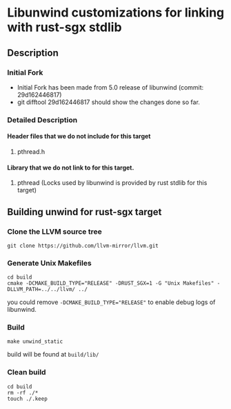 # Libunwind customizations for linking with rust-sgx stdlib

## Description
### Initial Fork
* Initial Fork has been made from 5.0 release of libunwind (commit: 29d162446817)
* git difftool 29d162446817     should show the changes done so far.
### Detailed Description
#### Header files that we do not include for this target
1. pthread.h
#### Library that we do not link to for this target.
1. pthread (Locks used by libunwind is provided by rust stdlib for this target)

## Building unwind for rust-sgx target

### Clone the LLVM source tree
```
git clone https://github.com/llvm-mirror/llvm.git
```
### Generate Unix Makefiles
```
cd build
cmake -DCMAKE_BUILD_TYPE="RELEASE" -DRUST_SGX=1 -G "Unix Makefiles" -DLLVM_PATH=../../llvm/ ../
```
you could remove `-DCMAKE_BUILD_TYPE="RELEASE"` to enable debug logs of libunwind.
### Build
```
make unwind_static
```
build will be found at `build/lib/`
### Clean build
 ```
cd build
rm -rf ./*
touch ./.keep
```
